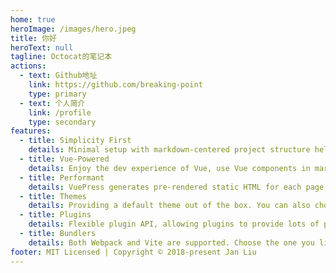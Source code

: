 ```yaml
---
home: true
heroImage: /images/hero.jpeg
title: 你好
heroText: null
tagline: Octocat的笔记本
actions:
  - text: Github地址
    link: https://github.com/breaking-point
    type: primary
  - text: 个人简介
    link: /profile
    type: secondary
features:
  - title: Simplicity First
    details: Minimal setup with markdown-centered project structure helps you focus on writing.
  - title: Vue-Powered
    details: Enjoy the dev experience of Vue, use Vue components in markdown, and develop custom themes with Vue.
  - title: Performant
    details: VuePress generates pre-rendered static HTML for each page, and runs as an SPA once a page is loaded.
  - title: Themes
    details: Providing a default theme out of the box. You can also choose a community theme or create your own one.
  - title: Plugins
    details: Flexible plugin API, allowing plugins to provide lots of plug-and-play features for your site.
  - title: Bundlers
    details: Both Webpack and Vite are supported. Choose the one you like!
footer: MIT Licensed | Copyright © 2018-present Jan Liu
---
```


